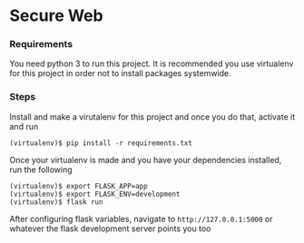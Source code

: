# Secure Web

### Requirements
You need python 3 to run this project. It is recommended you use
virtualenv for this project in order not to install packages
systemwide.

### Steps
Install and make a virutalenv for this project and once you do that, activate it and run

```
(virtualenv)$ pip install -r requirements.txt
```

Once your virtualenv is made and you have your dependencies installed, run the following

```
(virtualenv)$ export FLASK_APP=app
(virtualenv)$ export FLASK_ENV=development
(virtualenv)$ flask run
```
After configuring flask variables, navigate to `http://127.0.0.1:5000` or whatever the flask development server points you too
